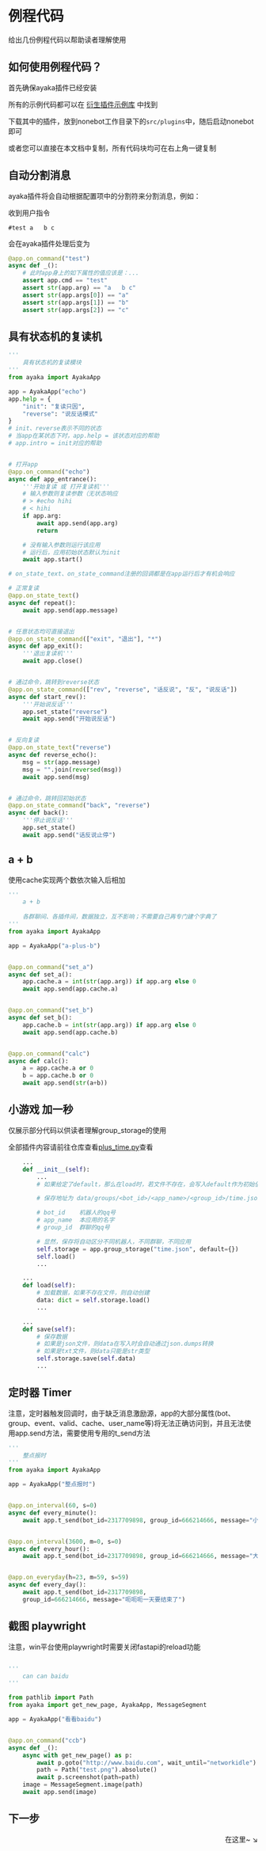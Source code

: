 # 例程代码

给出几份例程代码以帮助读者理解使用

## 如何使用例程代码？

首先确保ayaka插件已经安装

所有的示例代码都可以在 [衍生插件示例库](https://github.com/bridgeL/ayaka_plugins) 中找到

下载其中的插件，放到nonebot工作目录下的`src/plugins`中，随后启动nonebot即可

或者您可以直接在本文档中复制，所有代码块均可在右上角一键复制

## 自动分割消息

ayaka插件将会自动根据配置项中的分割符来分割消息，例如：

收到用户指令

```
#test a   b c
```

会在ayaka插件处理后变为

``` py
@app.on_command("test")
async def _():
    # 此时app身上的如下属性的值应该是：...
    assert app.cmd == "test"
    assert str(app.arg) == "a   b c"
    assert str(app.args[0]) == "a"
    assert str(app.args[1]) == "b"
    assert str(app.args[2]) == "c"
```

## 具有状态机的复读机

``` py
'''
    具有状态机的复读模块
'''
from ayaka import AyakaApp

app = AyakaApp("echo")
app.help = {
    "init": "复读只因",
    "reverse": "说反话模式"
}
# init、reverse表示不同的状态
# 当app在某状态下时，app.help = 该状态对应的帮助
# app.intro = init对应的帮助


# 打开app
@app.on_command("echo")
async def app_entrance():
    '''开始复读 或 打开复读机'''
    # 输入参数则复读参数（无状态响应
    # > #echo hihi
    # < hihi
    if app.arg:
        await app.send(app.arg)
        return

    # 没有输入参数则运行该应用
    # 运行后，应用初始状态默认为init
    await app.start()

# on_state_text、on_state_command注册的回调都是在app运行后才有机会响应

# 正常复读
@app.on_state_text()
async def repeat():
    await app.send(app.message)


# 任意状态均可直接退出
@app.on_state_command(["exit", "退出"], "*")
async def app_exit():
    '''退出复读机'''
    await app.close()


# 通过命令，跳转到reverse状态
@app.on_state_command(["rev", "reverse", "话反说", "反", "说反话"])
async def start_rev():
    '''开始说反话'''
    app.set_state("reverse")
    await app.send("开始说反话")


# 反向复读
@app.on_state_text("reverse")
async def reverse_echo():
    msg = str(app.message)
    msg = "".join(reversed(msg))
    await app.send(msg)


# 通过命令，跳转回初始状态
@app.on_state_command("back", "reverse")
async def back():
    '''停止说反话'''
    app.set_state()
    await app.send("话反说止停")
```

## a + b

使用cache实现两个数依次输入后相加

``` py
'''
    a + b 
    
    各群聊间、各插件间，数据独立，互不影响；不需要自己再专门建个字典了
'''
from ayaka import AyakaApp

app = AyakaApp("a-plus-b")


@app.on_command("set_a")
async def set_a():
    app.cache.a = int(str(app.arg)) if app.arg else 0
    await app.send(app.cache.a)


@app.on_command("set_b")
async def set_b():
    app.cache.b = int(str(app.arg)) if app.arg else 0
    await app.send(app.cache.b)


@app.on_command("calc")
async def calc():
    a = app.cache.a or 0
    b = app.cache.b or 0
    await app.send(str(a+b))
```

## 小游戏 加一秒

仅展示部分代码以供读者理解group_storage的使用

全部插件内容请前往仓库查看[plus_time.py](https://github.com/bridgeL/ayaka_plugins/blob/master/plus_time.py)查看

``` py
    ...
    def __init__(self):
        ...
        # 如果给定了default，那么在load时，若文件不存在，会写入default作为初始值

        # 保存地址为 data/groups/<bot_id>/<app_name>/<group_id>/time.json

        # bot_id    机器人的qq号
        # app_name  本应用的名字
        # group_id  群聊的qq号

        # 显然，保存将自动区分不同机器人，不同群聊，不同应用
        self.storage = app.group_storage("time.json", default={})
        self.load()
        ...

    ...
    def load(self):
        # 加载数据，如果不存在文件，则自动创建
        data: dict = self.storage.load()
        ...

    ...
    def save(self):
        # 保存数据
        # 如果是json文件，则data在写入时会自动通过json.dumps转换
        # 如果是txt文件，则data只能是str类型
        self.storage.save(self.data)
        ...
```

## 定时器 Timer

注意，定时器触发回调时，由于缺乏消息激励源，app的大部分属性(bot、group、event、valid、cache、user_name等)将无法正确访问到，并且无法使用app.send方法，需要使用专用的t_send方法

``` py
'''
    整点报时
'''
from ayaka import AyakaApp

app = AyakaApp("整点报时")


@app.on_interval(60, s=0)
async def every_minute():
    await app.t_send(bot_id=2317709898, group_id=666214666, message="小乐")


@app.on_interval(3600, m=0, s=0)
async def every_hour():
    await app.t_send(bot_id=2317709898, group_id=666214666, message="大乐")


@app.on_everyday(h=23, m=59, s=59)
async def every_day():
    await app.t_send(bot_id=2317709898, 
    group_id=666214666, message="呃呃呃一天要结束了")

```

## 截图 playwright

注意，win平台使用playwright时需要关闭fastapi的reload功能

``` py

'''
    can can baidu
'''

from pathlib import Path
from ayaka import get_new_page, AyakaApp, MessageSegment

app = AyakaApp("看看baidu")


@app.on_command("ccb")
async def _():
    async with get_new_page() as p:
        await p.goto("http://www.baidu.com", wait_until="networkidle")
        path = Path("test.png").absolute()
        await p.screenshot(path=path)
    image = MessageSegment.image(path)
    await app.send(image)

```

## 下一步

<div align="right">
    在这里~ ↘
</div>

